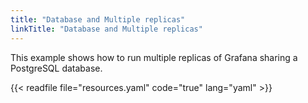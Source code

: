 ```yaml
---
title: "Database and Multiple replicas"
linkTitle: "Database and Multiple replicas"
---
```


This example shows how to run multiple replicas of Grafana sharing a PostgreSQL database.

{{< readfile file="resources.yaml" code="true" lang="yaml" >}}
